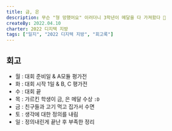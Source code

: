 ```yaml
---
title: 금, 은
description: 무슨 "형 망했어요" 이러더니 3학년이 메달을 다 가져왔다 🤣
createBy: 2022.04.10
charter: 2022 디지텍 지방
tags: ["일지", "2022 디지텍 지방", "회고록"]
---
```


## 회고

-   월 : 대회 준비일 & A모듈 평가전
-   화 : 대회 시작 1일 & B, C 평가전
-   수 : 대회 끝
-   목 : 가르킨 학생이 금, 은 메달 수상 `:D`
-   금 : 친구들과 고기 먹고 집가서 수면
-   토 : 생각에 대한 정의를 내림
-   일 : 정의내린게 끝난 후 부족한 정리
